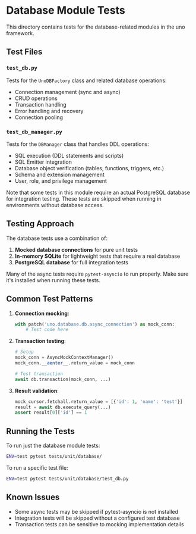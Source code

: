 # Database Module Tests

This directory contains tests for the database-related modules in the uno framework.

## Test Files

### `test_db.py`

Tests for the `UnoDBFactory` class and related database operations:
- Connection management (sync and async)
- CRUD operations
- Transaction handling
- Error handling and recovery
- Connection pooling

### `test_db_manager.py`

Tests for the `DBManager` class that handles DDL operations:
- SQL execution (DDL statements and scripts)
- SQL Emitter integration
- Database object verification (tables, functions, triggers, etc.)
- Schema and extension management
- User, role, and privilege management

Note that some tests in this module require an actual PostgreSQL database for integration testing. These tests are skipped when running in environments without database access.

## Testing Approach

The database tests use a combination of:

1. **Mocked database connections** for pure unit tests
2. **In-memory SQLite** for lightweight tests that require a real database
3. **PostgreSQL database** for full integration tests

Many of the async tests require `pytest-asyncio` to run properly. Make sure it's installed when running these tests.

## Common Test Patterns

1. **Connection mocking**: 
   ```python
   with patch('uno.database.db.async_connection') as mock_conn:
       # Test code here
   ```

2. **Transaction testing**:
   ```python
   # Setup
   mock_conn = AsyncMockContextManager()
   mock_conn.__aenter__.return_value = mock_conn
   
   # Test transaction
   await db.transaction(mock_conn, ...)
   ```

3. **Result validation**:
   ```python
   mock_cursor.fetchall.return_value = [{'id': 1, 'name': 'test'}]
   result = await db.execute_query(...)
   assert result[0]['id'] == 1
   ```

## Running the Tests

To run just the database module tests:

```bash
ENV=test pytest tests/unit/database/
```

To run a specific test file:

```bash
ENV=test pytest tests/unit/database/test_db.py
```

## Known Issues

- Some async tests may be skipped if pytest-asyncio is not installed
- Integration tests will be skipped without a configured test database
- Transaction tests can be sensitive to mocking implementation details